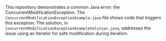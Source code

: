 This repository demonstrates a common Java error: the ConcurrentModificationException.  The `ConcurrentModificationExceptionExample.java` file shows code that triggers this exception. The solution, in `ConcurrentModificationExceptionExampleSolution.java`, addresses the issue using an Iterator for safe modification during iteration.